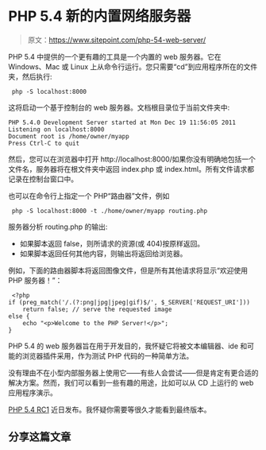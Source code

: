 # PHP 5.4 新的内置网络服务器

> 原文：<https://www.sitepoint.com/php-54-web-server/>

PHP 5.4 中提供的一个更有趣的工具是一个内置的 web 服务器。它在 Windows、Mac 或 Linux 上从命令行运行。您只需要“cd”到应用程序所在的文件夹，然后执行:

```
 php -S localhost:8000 
```

这将启动一个基于控制台的 web 服务器。文档根目录位于当前文件夹中:

```
PHP 5.4.0 Development Server started at Mon Dec 19 11:56:05 2011
Listening on localhost:8000
Document root is /home/owner/myapp
Press Ctrl-C to quit

```

然后，您可以在浏览器中打开 http://localhost:8000/如果你没有明确地包括一个文件名，服务器将在根文件夹中返回 index.php 或 index.html。所有文件请求都记录在控制台窗口中。

也可以在命令行上指定一个 PHP“路由器”文件，例如

```
 php -S localhost:8000 -t ./home/owner/myapp routing.php 
```

服务器分析 routing.php 的输出:

*   如果脚本返回 false，则所请求的资源(或 404)按原样返回。
*   如果脚本返回任何其他内容，则输出将返回给浏览器。

例如，下面的路由器脚本将返回图像文件，但是所有其他请求将显示“欢迎使用 PHP 服务器！”：

```
 <?php
if (preg_match('/.(?:png|jpg|jpeg|gif)$/', $_SERVER['REQUEST_URI']))
	return false; // serve the requested image
else {
	echo "<p>Welcome to the PHP Server!</p>";
} 
```

PHP 5.4 的 web 服务器旨在用于开发目的，我怀疑它将被文本编辑器、ide 和可能的浏览器插件采用，作为测试 PHP 代码的一种简单方法。

没有理由不在小型内部服务器上使用它——有些人会尝试——但是肯定有更合适的解决方案。然而，我们可以看到一些有趣的用途，比如可以从 CD 上运行的 web 应用程序演示。

[PHP 5.4 RC1](http://downloads.php.net/stas/) 近日发布。我怀疑你需要等很久才能看到最终版本。

## 分享这篇文章